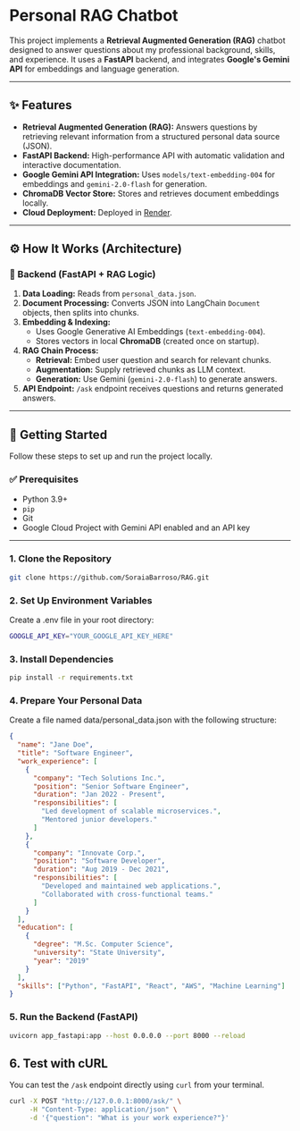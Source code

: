# Personal RAG Chatbot

This project implements a **Retrieval Augmented Generation (RAG)** chatbot designed to answer questions about my professional background, skills, and experience. It uses a **FastAPI** backend, and integrates **Google's Gemini API** for embeddings and language generation.

---

## ✨ Features

- **Retrieval Augmented Generation (RAG):** Answers questions by retrieving relevant information from a structured personal data source (JSON).
- **FastAPI Backend:** High-performance API with automatic validation and interactive documentation.
- **Google Gemini API Integration:** Uses `models/text-embedding-004` for embeddings and `gemini-2.0-flash` for generation.
- **ChromaDB Vector Store:** Stores and retrieves document embeddings locally.
- **Cloud Deployment:** Deployed in [Render](https://render.com).

---

## ⚙️ How It Works (Architecture)
### 🔧 Backend (FastAPI + RAG Logic)

1. **Data Loading:** Reads from `personal_data.json`.
2. **Document Processing:** Converts JSON into LangChain `Document` objects, then splits into chunks.
3. **Embedding & Indexing:**
   - Uses Google Generative AI Embeddings (`text-embedding-004`).
   - Stores vectors in local **ChromaDB** (created once on startup).
4. **RAG Chain Process:**
   - **Retrieval:** Embed user question and search for relevant chunks.
   - **Augmentation:** Supply retrieved chunks as LLM context.
   - **Generation:** Use Gemini (`gemini-2.0-flash`) to generate answers.
5. **API Endpoint:** `/ask` endpoint receives questions and returns generated answers.

---

## 🚀 Getting Started

Follow these steps to set up and run the project locally.

### ✅ Prerequisites

- Python 3.9+
- `pip`
- Git
- Google Cloud Project with Gemini API enabled and an API key

---

### 1. Clone the Repository

```bash
git clone https://github.com/SoraiaBarroso/RAG.git
```

### 2. Set Up Environment Variables
Create a .env file in your root directory:
```bash
GOOGLE_API_KEY="YOUR_GOOGLE_API_KEY_HERE"
```

### 3. Install Dependencies
```bash
pip install -r requirements.txt
```

### 4. Prepare Your Personal Data
Create a file named data/personal_data.json with the following structure:
```json
{
  "name": "Jane Doe",
  "title": "Software Engineer",
  "work_experience": [
    {
      "company": "Tech Solutions Inc.",
      "position": "Senior Software Engineer",
      "duration": "Jan 2022 - Present",
      "responsibilities": [
        "Led development of scalable microservices.",
        "Mentored junior developers."
      ]
    },
    {
      "company": "Innovate Corp.",
      "position": "Software Developer",
      "duration": "Aug 2019 - Dec 2021",
      "responsibilities": [
        "Developed and maintained web applications.",
        "Collaborated with cross-functional teams."
      ]
    }
  ],
  "education": [
    {
      "degree": "M.Sc. Computer Science",
      "university": "State University",
      "year": "2019"
    }
  ],
  "skills": ["Python", "FastAPI", "React", "AWS", "Machine Learning"]
}
````

### 5. Run the Backend (FastAPI)
```bash
uvicorn app_fastapi:app --host 0.0.0.0 --port 8000 --reload
```

## 6. Test with cURL

You can test the `/ask` endpoint directly using `curl` from your terminal.

```bash
curl -X POST "http://127.0.0.1:8000/ask/" \
     -H "Content-Type: application/json" \
     -d '{"question": "What is your work experience?"}'
